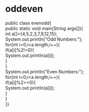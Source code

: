 # oddeven
public class evenodd{  
public static void main(String args[]){  
int a[]={4,5,2,3,7,9,12,15};  
System.out.println("Odd Numbers:");  
for(int i=0;i<a.length;i++){  
if(a[i]%2!=0){  
System.out.println(a[i]);  
}  
}  
System.out.println("Even Numbers:");  
for(int i=0;i<a.length;i++){  
if(a[i]%2==0){  
System.out.println(a[i]);  
}  
}  
}}
